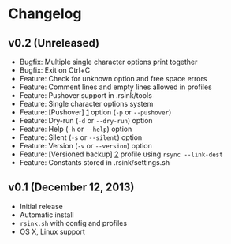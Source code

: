 # Changelog

## v0.2 (Unreleased)
* Bugfix: Multiple single character options print together
* Bugfix: Exit on Ctrl+C
* Feature: Check for unknown option and free space errors
* Feature: Comment lines and empty lines allowed in profiles
* Feature: Pushover support in .rsink/tools
* Feature: Single character options system
* Feature: [Pushover] [1] option (`-p` or `--pushover`)
* Feature: Dry-run (`-d` or `--dry-run`) option
* Feature: Help (`-h` or `--help`) option
* Feature: Silent (`-s` or `--silent`) option
* Feature: Version (`-v` or `--version`) option
* Feature: [Versioned backup] [2] profile using `rsync --link-dest`
* Feature: Constants stored in .rsink/settings.sh

## v0.1 (December 12, 2013)
* Initial release
* Automatic install
* `rsink.sh` with config and profiles
* OS X, Linux support

[1]: https://pushover.net/
[2]: http://blog.interlinked.org/tutorials/rsync_time_machine.html
